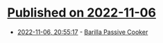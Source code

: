 # [Published on 2022-11-06](index.md)

* [2022-11-06, 20:55:17](https://news.ycombinator.com/item?id=33497020) - [Barilla Passive Cooker](https://www.barilla.com/en-gb/passive-cooking)
